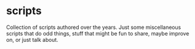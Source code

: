 # scripts

Collection of scripts authored over the years.  Just some
miscellaneous scripts that do odd things, stuff that might be
fun to share, maybe improve on, or just talk about.

